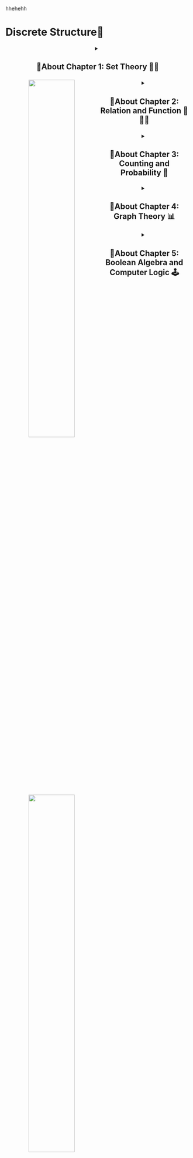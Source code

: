 hhehehh
# Discrete Structure🥳

<header>
 <details>
 <summary><h2>🚸About Chapter 1: Set Theory 🧑‍🏫</h2>
  <h3><p> <img align="left" width="50%" src="https://blogassets.leverageedu.com/blog/wp-content/uploads/2020/03/11170948/Set-Theory-Formulas.png" /> </p>
 </h3></summary>
**Chapter 1: Set Theory 🧑‍🏫**
<p>In the first chapter of our discrete structures journey, we dive into the intriguing world of set theory. Imagine sets as little baskets holding mathematical goodies! 🧺 We explore the basics, from defining what a set is to performing set acrobatics with operations like union and intersection. It's like arranging a mathematical picnic where elements come together, forming relationships that set the stage for our entire adventure.</p>

 </details>



<details>
 <summary><h2>🚸About Chapter 2: Relation and Function 🤝🧑‍🏫</h2>
 <h3><p> <img align="left" width="50%" src="https://www.aplustopper.com/wp-content/uploads/2017/04/Definition-of-a-Relation-and-a-Function-1.png" /></p>
 </h3></summary>
Chapter 2 takes us into the realm of relations and functions, where math meets human connections! Think of functions as matchmakers, linking elements in unique ways. Relations, on the other hand, are the social network connections among elements. It's the math version of "it's not what you know, but who you know." We'll explore how these mathematical friendships play out and lay the groundwork for graph theory.

</details>



<details>
 <summary><h2>🚸About Chapter 3: Counting and Probability 🎲
   <p> <img align="left" width="50%" src="https://encrypted-tbn0.gstatic.com/images?q=tbn:ANd9GcRLPN_vsFks-WllXxg6IsWWzWMqLQw1GHUQ0w&usqp=CAU" /></p>
 </h2></summary>

Now, let's add a dash of excitement with counting and probability! 🎉 We delve into the art of possibilities, counting everything from the number of ways to arrange your closet to the likelihood of rolling a six on a die. It's like being a mathematical fortune teller, predicting outcomes with the mystical power of probability. Who knew counting could be this much fun?


</details>




<details>

 <summary><h2>🚸About Chapter 4: Graph Theory 📊
    <p> <img align="left" width="50%" src="https://encrypted-tbn0.gstatic.com/images?q=tbn:ANd9GcQixLSGNbdD69BHRxlzKqpsOlUtpPEu5yQejg&usqp=CAU" /></p>
 </h2></summary>
Our adventure takes a graphical turn in Chapter 4 as we explore graph theory. Graphs are not just for plotting data; they're the heart of connections, friendships, and journeys. Imagine nodes as cities and edges as the roads connecting them. We'll navigate paths, cross bridges, and discover the beauty of connectivity in this mathematical road trip.

</details>



<details>
 <summary><h2>🚸About Chapter 5: Boolean Algebra and Computer Logic 🕹️
   <p> <img align="left" width="50%" src="https://encrypted-tbn0.gstatic.com/images?q=tbn:ANd9GcS8vL7d100YfyQIfbu4R96Fx3Hf_QVCovXgNg&usqp=CAU" /></p>
   </h2></summary>

 Time to put on our virtual reality headsets and dive into Chapter 5 – the land of Boolean algebra and computer logic. Ever wondered how computers make decisions? Boolean algebra is the secret sauce! We'll decode binary mysteries, play with logic gates, and maybe even teach a computer to appreciate a good joke. After all, a bit of humor is always welcome in the digital world!

Our journey through discrete structures is like building a mathematical masterpiece, one chapter at a time. From the elegance of set theory to the logical dance of Boolean algebra, each section adds a layer of understanding to the vibrant tapestry of discrete mathematics. So, gear up, because we're not just learning; we're creating a symphony of mathematical harmony! 🎶

</details>


</header>

